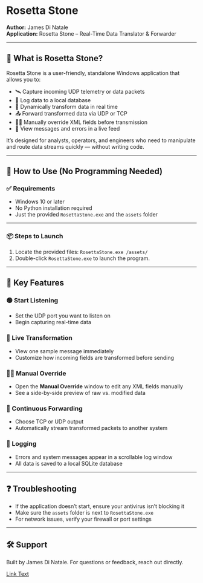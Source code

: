 # Rosetta Stone

**Author:** James Di Natale  
**Application:** Rosetta Stone – Real-Time Data Translator & Forwarder

---

## 📌 What is Rosetta Stone?

Rosetta Stone is a user-friendly, standalone Windows application that allows you to:

- 🛰️ Capture incoming UDP telemetry or data packets
- 💾 Log data to a local database
- 🔁 Dynamically transform data in real time
- 📤 Forward transformed data via UDP or TCP
- 🧑‍💻 Manually override XML fields before transmission
- 🧾 View messages and errors in a live feed

It’s designed for analysts, operators, and engineers who need to manipulate and route data streams quickly — without writing code.

---

## 🚀 How to Use (No Programming Needed)

### ✅ Requirements

- Windows 10 or later
- No Python installation required
- Just the provided `RosettaStone.exe` and the `assets` folder

---

### 📦 Steps to Launch

1. Locate the provided files:
   ``
   RosettaStone.exe
   /assets/
   ``
2. Double-click `RosettaStone.exe` to launch the program.

---

## 🧭 Key Features

### 🟢 Start Listening

- Set the UDP port you want to listen on
- Begin capturing real-time data

### 🧠 Live Transformation

- View one sample message immediately
- Customize how incoming fields are transformed before sending

### 🧑‍🔧 Manual Override

- Open the **Manual Override** window to edit any XML fields manually
- See a side-by-side preview of raw vs. modified data

### 🔄 Continuous Forwarding

- Choose TCP or UDP output
- Automatically stream transformed packets to another system

### 📝 Logging

- Errors and system messages appear in a scrollable log window
- All data is saved to a local SQLite database

---

## ❓ Troubleshooting

- If the application doesn’t start, ensure your antivirus isn’t blocking it
- Make sure the `assets` folder is next to `RosettaStone.exe`
- For network issues, verify your firewall or port settings

---

## 🛠 Support

Built by James Di Natale. For questions or feedback, reach out directly. 

[Link Text](https://github.com/dino-del/rosseta-stone.git)
